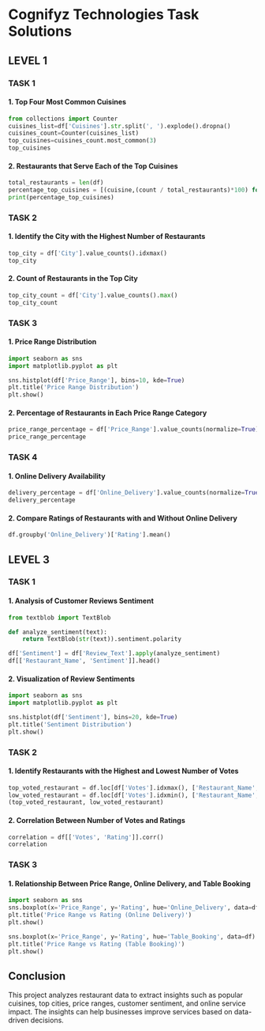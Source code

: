 # Cognifyz Technologies Task Solutions

## LEVEL 1

### TASK 1

#### 1. Top Four Most Common Cuisines
```python
from collections import Counter
cuisines_list=df['Cuisines'].str.split(', ').explode().dropna()
cuisines_count=Counter(cuisines_list)
top_cuisines=cuisines_count.most_common(3)
top_cuisines
```

#### 2. Restaurants that Serve Each of the Top Cuisines
```python
total_restaurants = len(df)
percentage_top_cuisines = [(cuisine,(count / total_restaurants)*100) for cuisine, count in top_cuisines]
print(percentage_top_cuisines)
```

### TASK 2

#### 1. Identify the City with the Highest Number of Restaurants
```python
top_city = df['City'].value_counts().idxmax()
top_city
```

#### 2. Count of Restaurants in the Top City
```python
top_city_count = df['City'].value_counts().max()
top_city_count
```

### TASK 3

#### 1. Price Range Distribution
```python
import seaborn as sns
import matplotlib.pyplot as plt

sns.histplot(df['Price_Range'], bins=10, kde=True)
plt.title('Price Range Distribution')
plt.show()
```

#### 2. Percentage of Restaurants in Each Price Range Category
```python
price_range_percentage = df['Price_Range'].value_counts(normalize=True) * 100
price_range_percentage
```

### TASK 4

#### 1. Online Delivery Availability
```python
delivery_percentage = df['Online_Delivery'].value_counts(normalize=True) * 100
delivery_percentage
```

#### 2. Compare Ratings of Restaurants with and Without Online Delivery
```python
df.groupby('Online_Delivery')['Rating'].mean()
```

## LEVEL 3

### TASK 1

#### 1. Analysis of Customer Reviews Sentiment
```python
from textblob import TextBlob

def analyze_sentiment(text):
    return TextBlob(str(text)).sentiment.polarity

df['Sentiment'] = df['Review_Text'].apply(analyze_sentiment)
df[['Restaurant_Name', 'Sentiment']].head()
```

#### 2. Visualization of Review Sentiments
```python
import seaborn as sns
import matplotlib.pyplot as plt

sns.histplot(df['Sentiment'], bins=20, kde=True)
plt.title('Sentiment Distribution')
plt.show()
```

### TASK 2

#### 1. Identify Restaurants with the Highest and Lowest Number of Votes
```python
top_voted_restaurant = df.loc[df['Votes'].idxmax(), ['Restaurant_Name', 'Votes']]
low_voted_restaurant = df.loc[df['Votes'].idxmin(), ['Restaurant_Name', 'Votes']]
(top_voted_restaurant, low_voted_restaurant)
```

#### 2. Correlation Between Number of Votes and Ratings
```python
correlation = df[['Votes', 'Rating']].corr()
correlation
```

### TASK 3

#### 1. Relationship Between Price Range, Online Delivery, and Table Booking
```python
import seaborn as sns
sns.boxplot(x='Price_Range', y='Rating', hue='Online_Delivery', data=df)
plt.title('Price Range vs Rating (Online Delivery)')
plt.show()
```

```python
sns.boxplot(x='Price_Range', y='Rating', hue='Table_Booking', data=df)
plt.title('Price Range vs Rating (Table Booking)')
plt.show()
```

## Conclusion
This project analyzes restaurant data to extract insights such as popular cuisines, top cities, price ranges, customer sentiment, and online service impact. The insights can help businesses improve services based on data-driven decisions.
